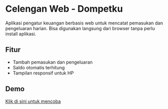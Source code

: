 # Celengan Web - Dompetku

Aplikasi pengatur keuangan berbasis web untuk mencatat pemasukan dan pengeluaran harian. Bisa digunakan langsung dari browser tanpa perlu install aplikasi.

## Fitur
- Tambah pemasukan dan pengeluaran
- Saldo otomatis terhitung
- Tampilan responsif untuk HP

## Demo
[Klik di sini untuk mencoba](https://username.github.io/celengan-web-dompetku/)
